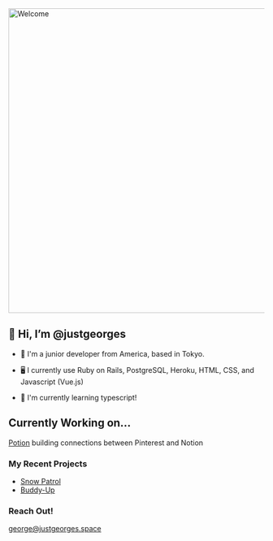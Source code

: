 <img src="https://github.com/justgeorges/justgeorges/assets/93357132/58b3e6f3-c2a4-43a0-8444-bbe33b564380" alt="Welcome" width="600"/>

## 👋 Hi, I’m @justgeorges
- 🌱 I'm a junior developer from America, based in Tokyo.
- 🖥️ I currently use Ruby on Rails, PostgreSQL, Heroku, HTML, CSS, and Javascript (Vue.js)

- 👀 I'm currently learning typescript!

## Currently Working on...
[Potion](https://github.com/justgeorges/potion)
building connections between Pinterest and Notion

### My Recent Projects
- [Snow Patrol](https://github.com/justgeorges/snow-patrol)
- [Buddy-Up](https://github.com/justgeorges/buddy-up)

### Reach Out!
george@justgeorges.space
